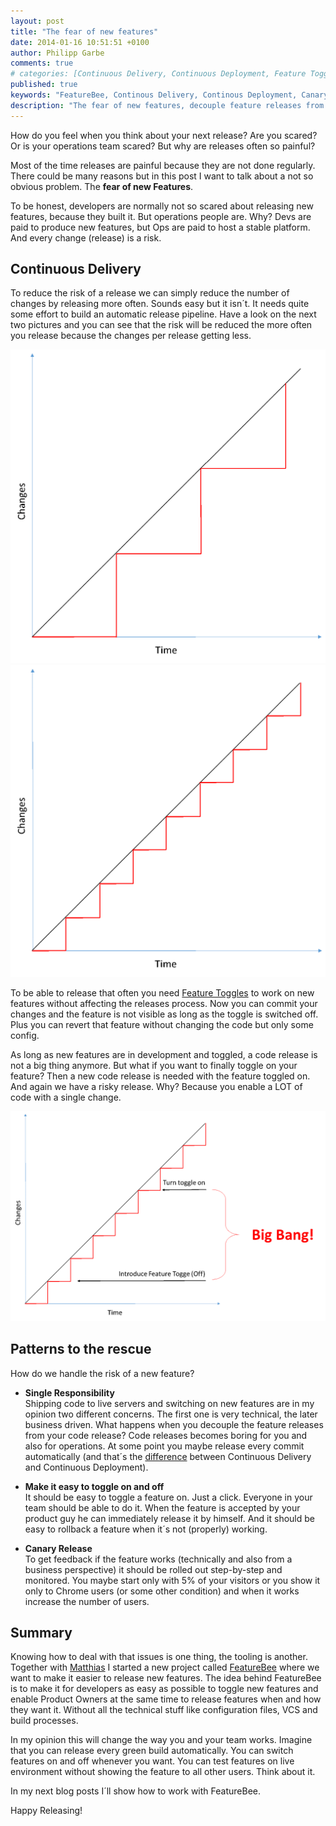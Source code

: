 ```yaml
---
layout: post
title: "The fear of new features"
date: 2014-01-16 10:51:51 +0100
author: Philipp Garbe
comments: true
# categories: [Continuous Delivery, Continuous Deployment, Feature Toggles, FeatureBee]
published: true
keywords: "FeatureBee, Continous Delivery, Continous Deployment, Canary Releases, Feature Toggles"
description: "The fear of new features, decouple feature releases from code releases, from continous delivery to continuous deployment, FeatureBee"
---
```


How do you feel when you think about your next release? Are you scared? Or is your operations team scared? But why are releases often so painful?

Most of the time releases are painful because they are not done regularly. There could be many reasons but in this post I want to talk about a not so obvious problem. The **fear of new Features**.


To be honest, developers are normally not so scared about releasing new features, because they built it. But operations people are. Why? Devs are paid to produce new features, but Ops are paid to host a stable platform. And every change (release) is a risk.

Continuous Delivery
----
To reduce the risk of a release we can simply reduce the number of changes by releasing more often. Sounds easy but it isn´t. It needs quite some effort to build an automatic release pipeline. Have a look on the next two pictures and you can see that the risk will be reduced the more often you release because the changes per release getting less.

![BigBang Releases](/assets/bigbangreleases.png)
![Continuous Delivery](/assets/continuousdelivery.png)

To be able to release that often you need [Feature Toggles](http://martinfowler.com/bliki/FeatureToggle.html) to work on new features without affecting the releases process. Now you can commit your changes and the feature is not visible as long as the toggle is switched off. Plus you can revert that feature without changing the code but only some config.

As long as new features are in development and toggled, a code release is not a big thing anymore. But what if you want to finally toggle on your feature? Then a new code release is needed with the feature toggled on. And again we have a risky release. Why? Because you enable a LOT of code with a single change.

![BigBang Releases with Feature Toggles](/assets/featuretogglerelease.png)


Patterns to the rescue
---

How do we handle the risk of a new feature?  

* **Single Responsibility**<br>
Shipping code to live servers and switching on new features are in my opinion two different concerns. The first one is very technical, the later business driven. What happens when you decouple the feature releases from your code release? Code releases becomes boring for you and also for operations. At some point you maybe release every commit automatically (and that´s the [difference](http://blog.crisp.se/2013/02/05/yassalsundman/continuous-delivery-vs-continuous-deployment) between Continuous Delivery and Continuous Deployment).

* **Make it easy to toggle on and off**<br>
It should be easy to toggle a feature on. Just a click. Everyone in your team should be able to do it. When the feature is accepted by your product guy he can immediately release it by himself.
And it should be easy to rollback a feature when it´s not (properly) working.

* **Canary Release**<br>
To get feedback if the feature works (technically and also from a business perspective) it should be rolled out step-by-step and monitored. You maybe start only with 5% of your visitors or you show it only to Chrome users (or some other condition) and when it works increase the number of users.


Summary
-----
Knowing how to deal with that issues is one thing, the tooling is another. Together with [Matthias](http://www.matthias-kainer.de) I started a new project called [FeatureBee](https://github.com/autoscout24/featurebee) where we want to make it easier to release new features. The idea behind FeatureBee is to make it for developers as easy as possible to toggle new features and enable Product Owners at the same time to release features when and how they want it. Without all the technical stuff like configuration files, VCS and build processes.

In my opinion this will change the way you and your team works. Imagine that you can release every green build automatically. You can switch features on and off whenever you want. You can test features on live environment without showing the feature to all other users. Think about it.


In my next blog posts I´ll show how to work with FeatureBee.

Happy Releasing!
